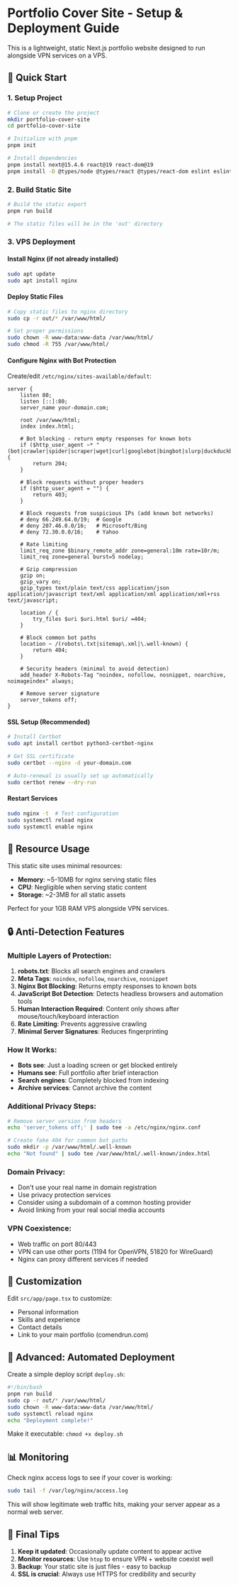 # Portfolio Cover Site - Setup & Deployment Guide

This is a lightweight, static Next.js portfolio website designed to run alongside VPN services on a VPS.

## 🚀 Quick Start

### 1. Setup Project

```bash
# Clone or create the project
mkdir portfolio-cover-site
cd portfolio-cover-site

# Initialize with pnpm
pnpm init

# Install dependencies
pnpm install next@15.4.6 react@19 react-dom@19
pnpm install -D @types/node @types/react @types/react-dom eslint eslint-config-next postcss tailwindcss@4.0.0 typescript
```

### 2. Build Static Site

```bash
# Build the static export
pnpm run build

# The static files will be in the 'out' directory
```

### 3. VPS Deployment

#### Install Nginx (if not already installed)

```bash
sudo apt update
sudo apt install nginx
```

#### Deploy Static Files

```bash
# Copy static files to nginx directory
sudo cp -r out/* /var/www/html/

# Set proper permissions
sudo chown -R www-data:www-data /var/www/html/
sudo chmod -R 755 /var/www/html/
```

#### Configure Nginx with Bot Protection

Create/edit `/etc/nginx/sites-available/default`:

```nginx
server {
    listen 80;
    listen [::]:80;
    server_name your-domain.com;

    root /var/www/html;
    index index.html;

    # Bot blocking - return empty responses for known bots
    if ($http_user_agent ~* "(bot|crawler|spider|scraper|wget|curl|googlebot|bingbot|slurp|duckduckbot|baiduspider|yandexbot|facebookexternalhit|twitterbot|linkedinbot|whatsapp|applebot|ia_archiver|semrushbot|ahrefsbot|mj12bot)") {
        return 204;
    }

    # Block requests without proper headers
    if ($http_user_agent = "") {
        return 403;
    }

    # Block requests from suspicious IPs (add known bot networks)
    # deny 66.249.64.0/19;  # Google
    # deny 207.46.0.0/16;   # Microsoft/Bing
    # deny 72.30.0.0/16;    # Yahoo

    # Rate limiting
    limit_req_zone $binary_remote_addr zone=general:10m rate=10r/m;
    limit_req zone=general burst=5 nodelay;

    # Gzip compression
    gzip on;
    gzip_vary on;
    gzip_types text/plain text/css application/json application/javascript text/xml application/xml application/xml+rss text/javascript;

    location / {
        try_files $uri $uri.html $uri/ =404;
    }

    # Block common bot paths
    location ~ /(robots\.txt|sitemap\.xml|\.well-known) {
        return 404;
    }

    # Security headers (minimal to avoid detection)
    add_header X-Robots-Tag "noindex, nofollow, nosnippet, noarchive, noimageindex" always;

    # Remove server signature
    server_tokens off;
}
```

#### SSL Setup (Recommended)

```bash
# Install Certbot
sudo apt install certbot python3-certbot-nginx

# Get SSL certificate
sudo certbot --nginx -d your-domain.com

# Auto-renewal is usually set up automatically
sudo certbot renew --dry-run
```

#### Restart Services

```bash
sudo nginx -t  # Test configuration
sudo systemctl reload nginx
sudo systemctl enable nginx
```

## 🔧 Resource Usage

This static site uses minimal resources:

- **Memory**: ~5-10MB for nginx serving static files
- **CPU**: Negligible when serving static content
- **Storage**: ~2-3MB for all static assets

Perfect for your 1GB RAM VPS alongside VPN services.

## 🔒 Anti-Detection Features

### Multiple Layers of Protection:

1. **robots.txt**: Blocks all search engines and crawlers
2. **Meta Tags**: `noindex`, `nofollow`, `noarchive`, `nosnippet`
3. **Nginx Bot Blocking**: Returns empty responses to known bots
4. **JavaScript Bot Detection**: Detects headless browsers and automation tools
5. **Human Interaction Required**: Content only shows after mouse/touch/keyboard interaction
6. **Rate Limiting**: Prevents aggressive crawling
7. **Minimal Server Signatures**: Reduces fingerprinting

### How It Works:

- **Bots see**: Just a loading screen or get blocked entirely
- **Humans see**: Full portfolio after brief interaction
- **Search engines**: Completely blocked from indexing
- **Archive services**: Cannot archive the content

### Additional Privacy Steps:

```bash
# Remove server version from headers
echo 'server_tokens off;' | sudo tee -a /etc/nginx/nginx.conf

# Create fake 404 for common bot paths
sudo mkdir -p /var/www/html/.well-known
echo "Not found" | sudo tee /var/www/html/.well-known/index.html
```

### Domain Privacy:

- Don't use your real name in domain registration
- Use privacy protection services
- Consider using a subdomain of a common hosting provider
- Avoid linking from your real social media accounts

### VPN Coexistence:

- Web traffic on port 80/443
- VPN can use other ports (1194 for OpenVPN, 51820 for WireGuard)
- Nginx can proxy different services if needed

## 📝 Customization

Edit `src/app/page.tsx` to customize:

- Personal information
- Skills and experience
- Contact details
- Link to your main portfolio (comendrun.com)

## 🚀 Advanced: Automated Deployment

Create a simple deploy script `deploy.sh`:

```bash
#!/bin/bash
pnpm run build
sudo cp -r out/* /var/www/html/
sudo chown -R www-data:www-data /var/www/html/
sudo systemctl reload nginx
echo "Deployment complete!"
```

Make it executable: `chmod +x deploy.sh`

## 📊 Monitoring

Check nginx access logs to see if your cover is working:

```bash
sudo tail -f /var/log/nginx/access.log
```

This will show legitimate web traffic hits, making your server appear as a normal web server.

## 🎯 Final Tips

1. **Keep it updated**: Occasionally update content to appear active
2. **Monitor resources**: Use `htop` to ensure VPN + website coexist well
3. **Backup**: Your static site is just files - easy to backup
4. **SSL is crucial**: Always use HTTPS for credibility and security
